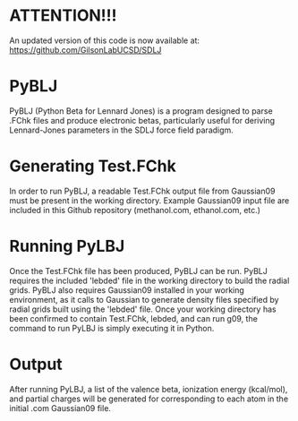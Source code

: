 # ATTENTION!!!
An updated version of this code is now available at: https://github.com/GilsonLabUCSD/SDLJ



# PyBLJ
PyBLJ (Python Beta for Lennard Jones) is a program designed to parse .FChk files and produce electronic betas, particularly useful for deriving Lennard-Jones parameters in the SDLJ force field paradigm.

# Generating Test.FChk
In order to run PyBLJ, a readable Test.FChk output file from Gaussian09 must be present in the working directory. Example Gaussian09 input file are included in this Github repository (methanol.com, ethanol.com, etc.)

# Running PyLBJ
Once the Test.FChk file has been produced, PyBLJ can be run. PyBLJ requires the included 'lebded' file in the working directory to build the radial grids. PyBLJ also requires Gaussian09 installed in your working environment, as it calls to Gaussian to generate density files specified by radial grids built using the 'lebded' file. Once your working directory has been confirmed to contain Test.FChk, lebded, and can run g09, the command to run PyLBJ is simply executing it in Python. 

# Output
After running PyLBJ, a list of the valence beta, ionization energy (kcal/mol), and partial charges will be generated for corresponding to each atom in the initial .com Gaussian09 file.

